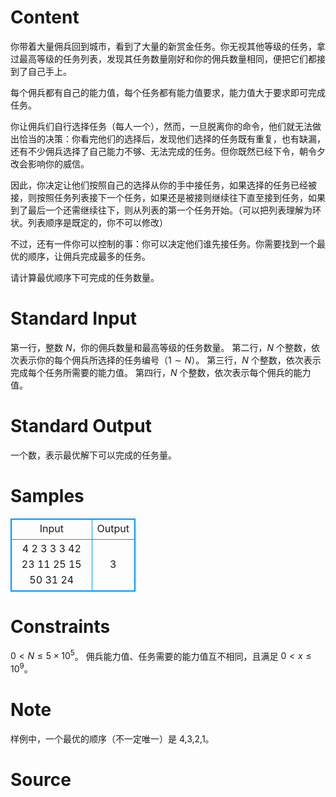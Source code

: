 
# Content

你带着大量佣兵回到城市，看到了大量的新赏金任务。你无视其他等级的任务，拿过最高等级的任务列表，发现其任务数量刚好和你的佣兵数量相同，便把它们都接到了自己手上。

每个佣兵都有自己的能力值，每个任务都有能力值要求，能力值大于要求即可完成任务。

你让佣兵们自行选择任务（每人一个），然而，一旦脱离你的命令，他们就无法做出恰当的决策：你看完他们的选择后，发现他们选择的任务既有重复，也有缺漏，还有不少佣兵选择了自己能力不够、无法完成的任务。但你既然已经下令，朝令夕改会影响你的威信。

因此，你决定让他们按照自己的选择从你的手中接任务，如果选择的任务已经被接，则按照任务列表接下一个任务，如果还是被接则继续往下直至接到任务，如果到了最后一个还需继续往下，则从列表的第一个任务开始。（可以把列表理解为环状。列表顺序是既定的，你不可以修改）

不过，还有一件你可以控制的事：你可以决定他们谁先接任务。你需要找到一个最优的顺序，让佣兵完成最多的任务。

请计算最优顺序下可完成的任务数量。

# Standard Input

第一行，整数 $N$，你的佣兵数量和最高等级的任务数量。
第二行，$N$ 个整数，依次表示你的每个佣兵所选择的任务编号（$1\sim N$）。
第三行，$N$ 个整数，依次表示完成每个任务所需要的能力值。
第四行，$N$ 个整数，依次表示每个佣兵的能力值。

# Standard Output

一个数，表示最优解下可以完成的任务量。

# Samples

<style>
        table,table tr th, table tr td { border:1px solid #0094ff; }
        table { width: 200px; min-height: 25px; line-height: 25px; text-align: center; border-collapse: collapse;}   
    </style>
<table>
	<tr>
		<td>Input</td>
		<td>Output</td>
	</tr>
<tr><td>4
2 3 3 3
42 23 11 25
15 50 31 24</td><td>3</td></tr></table>


# Constraints

$0 < N \leq 5\times 10^5$。
佣兵能力值、任务需要的能力值互不相同，且满足 $0<x\leq 10^9$。

# Note

样例中，一个最优的顺序（不一定唯一）是 4,3,2,1。

# Source


